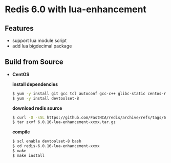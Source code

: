 Redis 6.0 with lua-enhancement
======================

## Features
  - support lua module script
  - add lua bigdecimal package

## Build from Source

  - **CentOS**

    **install dependencies**
    ```bash
    $ yum -y install git gcc tcl autoconf gcc-c++ glibc-static centos-release-scl
    $ yum -y install devtoolset-8
    ```

    **download redis source**
    ```bash
    $ curl -O -sSL https://github.com/FastHCA/redis/archive/refs/tags/6.0.16-lua-enhancement-xxxx.tar.gz
    $ tar zxvf 6.0.16-lua-enhancement-xxxx.tar.gz
    ```

    **compile**
    ```bash
    $ scl enable devtoolset-8 bash
    $ cd redis-6.0.16-lua-enhancement-xxxx
    $ make
    $ make install
    ```


